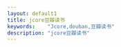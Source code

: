 ```yaml
---
layout: default1
title: jcore豆瓣读书
keywords:	 "Jcore,douban,豆瓣读书"
description: "jcore豆瓣读书"
---
```

<div style="width:1000px;margin:0 auto;" >
<div id="book" style="display: none">
    <h3>在读：</h3>

    <div id="reading"></div>
    <h3>读过：</h3>

    <div id="read"></div>
    <h3>想读：</h3>

    <div id="wish"></div>
</div>
<script type="text/javascript" src="{{ site:staticurl }}/resources/js/douban.js"></script>
<script type="text/javascript">
	var dbapi = new DoubanApi();
	window.onload = function(){
		dbapi.show();
	};
</script>
</div>

